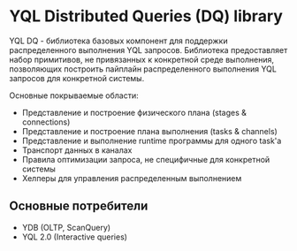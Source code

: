 # YQL Distributed Queries (DQ) library 
 
YQL DQ - библиотека базовых компонент для поддержки распределенного выполнения YQL запросов. Библиотека предоставляет набор примитивов, не привязанных к конкретной среде выполнения, позволяющих построить пайплайн распределенного выполнения YQL запросов для конкретной системы. 
 
Основные покрываемые области: 
- Представление и построение физического плана (stages & connections) 
- Представление и построение плана выполнения (tasks & channels) 
- Представление и выполнение runtime программы для одного task'а
- Транспорт данных в каналах 
- Правила оптимизации запроса, не специфичные для конкретной системы 
- Хелперы для управления распределенным выполнением 
 
## Основные потребители 
* YDB (OLTP, ScanQuery) 
* YQL 2.0 (Interactive queries) 
